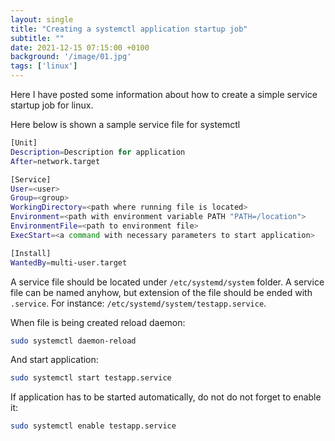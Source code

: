 ```yaml
---
layout: single
title: "Creating a systemctl application startup job"
subtitle: ""
date: 2021-12-15 07:15:00 +0100
background: '/image/01.jpg'
tags: ['linux']
---
```


Here I have posted some information about how to create a simple service startup job for linux.


Here below is shown a sample service file for systemctl

````bash
[Unit]
Description=Description for application
After=network.target

[Service]
User=<user>
Group=<group>
WorkingDirectory=<path where running file is located>
Environment=<path with environment variable PATH "PATH=/location">
EnvironmentFile=<path to environment file>
ExecStart=<a command with necessary parameters to start application>

[Install]
WantedBy=multi-user.target
````

A service file should be located under ``/etc/systemd/system`` folder. A service file can be named anyhow, but extension of the file should be ended with ``.service``. For instance: ``/etc/systemd/system/testapp.service``.

When file is being created reload daemon:

````bash
sudo systemctl daemon-reload
````

And start application:

````bash
sudo systemctl start testapp.service
````

If application has to be started automatically, do not do not forget to enable it:

````bash
sudo systemctl enable testapp.service
````
